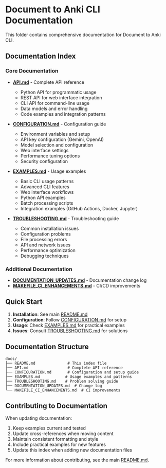 # Document to Anki CLI Documentation

This folder contains comprehensive documentation for Document to Anki CLI.

## Documentation Index

### Core Documentation

- **[API.md](API.md)** - Complete API reference
  - Python API for programmatic usage
  - REST API for web interface integration
  - CLI API for command-line usage
  - Data models and error handling
  - Code examples and integration patterns

- **[CONFIGURATION.md](CONFIGURATION.md)** - Configuration guide
  - Environment variables and setup
  - API key configuration (Gemini, OpenAI)
  - Model selection and configuration
  - Web interface settings
  - Performance tuning options
  - Security configuration

- **[EXAMPLES.md](EXAMPLES.md)** - Usage examples
  - Basic CLI usage patterns
  - Advanced CLI features
  - Web interface workflows
  - Python API examples
  - Batch processing scripts
  - Integration examples (GitHub Actions, Docker, Jupyter)

- **[TROUBLESHOOTING.md](TROUBLESHOOTING.md)** - Troubleshooting guide
  - Common installation issues
  - Configuration problems
  - File processing errors
  - API and network issues
  - Performance optimization
  - Debugging techniques

### Additional Documentation

- **[DOCUMENTATION_UPDATES.md](DOCUMENTATION_UPDATES.md)** - Documentation change log
- **[MAKEFILE_CI_ENHANCEMENTS.md](MAKEFILE_CI_ENHANCEMENTS.md)** - CI/CD improvements

## Quick Start

1. **Installation**: See main [README.md](../README.md#installation)
2. **Configuration**: Follow [CONFIGURATION.md](CONFIGURATION.md) for setup
3. **Usage**: Check [EXAMPLES.md](EXAMPLES.md) for practical examples
4. **Issues**: Consult [TROUBLESHOOTING.md](TROUBLESHOOTING.md) for solutions

## Documentation Structure

```
docs/
├── README.md              # This index file
├── API.md                 # Complete API reference
├── CONFIGURATION.md       # Configuration and setup guide
├── EXAMPLES.md           # Usage examples and patterns
├── TROUBLESHOOTING.md    # Problem solving guide
├── DOCUMENTATION_UPDATES.md  # Change log
└── MAKEFILE_CI_ENHANCEMENTS.md  # CI improvements
```

## Contributing to Documentation

When updating documentation:

1. Keep examples current and tested
2. Update cross-references when moving content
3. Maintain consistent formatting and style
4. Include practical examples for new features
5. Update this index when adding new documentation files

For more information about contributing, see the main [README.md](../README.md#contributing).